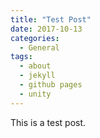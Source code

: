 ```yaml
---
title: "Test Post"
date: 2017-10-13
categories:
  - General
tags:
  - about
  - jekyll
  - github pages
  - unity
---
```


This is a test post.
